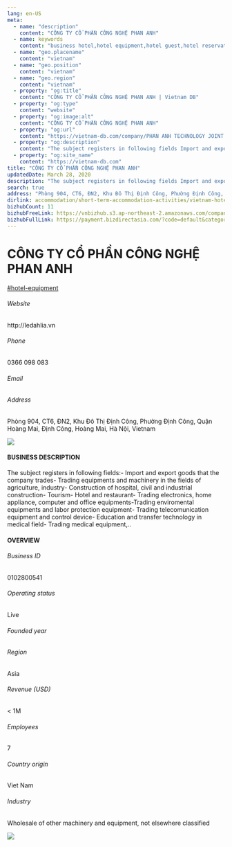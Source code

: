 ```yaml
---
lang: en-US
meta:
  - name: "description"
    content: "CÔNG TY CỔ PHẦN CÔNG NGHỆ PHAN ANH"
  - name: keywords
    content: "business hotel,hotel equipment,hotel guest,hotel reservation,hotels,leisure hotel,membership,on site,resort,resort hotels,tourism,travelers,vacation,vacation,vacation,vietnam-hotel-equipment-companies"
  - name: "geo.placename"
    content: "vietnam"
  - name: "geo.position"
    content: "vietnam"
  - name: "geo.region"
    content: "vietnam"
  - property: "og:title"
    content: "CÔNG TY CỔ PHẦN CÔNG NGHỆ PHAN ANH | Vietnam DB"
  - property: "og:type"
    content: "website"
  - property: "og:image:alt"
    content: "CÔNG TY CỔ PHẦN CÔNG NGHỆ PHAN ANH"
  - property: "og:url"
    content: "https://vietnam-db.com/company/PHAN ANH TECHNOLOGY JOINT STOCK COMPANY-2655076"
  - property: "og:description"
    content: "The subject registers in following fields Import and export goods that the company trades Trading equipments and machinery in the fields of agriculture, industry Construction of hospital, civil and industrial construction Tourism Hotel and restaurant Trading electronics, home appliance, computer and office equipmentsTrading enviromental equipments and labor protection equipment Trading telecomunication equipment and control device Education and transfer technology in medical field Trading medical equipment,.."
  - property: "og:site_name"
    content: "https://vietnam-db.com"
title: "CÔNG TY CỔ PHẦN CÔNG NGHỆ PHAN ANH"
updatedDate: March 28, 2020
description: "The subject registers in following fields Import and export goods that the company trades Trading equipments and machinery in the fields of agriculture, industry Construction of hospital, civil and industrial construction Tourism Hotel and restaurant Trading electronics, home appliance, computer and office equipmentsTrading enviromental equipments and labor protection equipment Trading telecomunication equipment and control device Education and transfer technology in medical field Trading medical equipment,.."
search: true
address: "Phòng 904, CT6, ĐN2, Khu Đô Thị Định Công, Phường Định Công, Quận Hoàng Mai, Định Công, Hoàng Mai, Hà Nội, Vietnam"
dirlink: accommodation/short-term-accommodation-activities/vietnam-hotel-equipment-companies
bizhubCount: 11
bizhubFreeLink: https://vnbizhub.s3.ap-northeast-2.amazonaws.com/companies/vietnam-hotel-equipment-companies_preview.xlsx
bizhubFullLink: https://payment.bizdirectasia.com/?code=default&category=bizhub&item=vietnam-hotel-equipment-companies&redirect=https://vietnam-db.com
---
```



<div class="bd-item">
    <div class="item-content">
        <div class="detail-title-wrap">
            <h1 class="detail-title">
                CÔNG TY CỔ PHẦN CÔNG NGHỆ PHAN ANH
            </h1>
        </div>
		<div class="detail-tagslist"><a href="/accommodation/short-term-accommodation-activities/tags/hotel-equipment" class="detail-tagitem">#hotel-equipment</a></div>
        <h6 class="bd-label">Website</h6>
        <p>http://ledahlia.vn</p>
		<h6 class="bd-label">Phone</h6>
        <p>0366 098 083</p>
        <h6 class="bd-label">Email</h6>
        <p><a class="textColorPrimary" href="#"></a></p>
        <h6 class="bd-label">Address</h6>
        <p>Phòng 904, CT6, ĐN2, Khu Đô Thị Định Công, Phường Định Công, Quận Hoàng Mai, Định Công, Hoàng Mai, Hà Nội, Vietnam</p>
    </div>
</div>

<div class="banner-wrap text-center"><a href="" class="banner-link"><img src="/assets/vndb.com/BannerAds2.jpg" class="banner-img"></a></div>

<div class="bd-item">
    <div class="item-content">
        <h4 class="textColorPrimary item-title">BUSINESS DESCRIPTION</h4>
        <p>The subject registers in following fields:- Import and export goods that the company trades- Trading equipments and machinery in the fields of agriculture, industry- Construction of hospital, civil and industrial construction- Tourism- Hotel and restaurant- Trading electronics, home appliance, computer and office equipments-Trading enviromental equipments and labor protection equipment- Trading telecomunication equipment and control device- Education and transfer technology in medical field- Trading medical equipment,..</p>
    </div>
</div>

<div class="bd-item">
    <div class="item-content">
        <h4 class="textColorPrimary item-title">OVERVIEW</h4>
        <div class="item-info">
            <h6 class="bd-label">Business ID</h6>
            <p>0102800541</p>
        </div>
        <div class="item-info">
            <h6 class="bd-label">Operating status</h6>
            <p>Live<small class="bd-status_dot live"></small></p>
        </div>
        <div class="item-info">
            <h6 class="bd-label">Founded year</h6>
            <p></p>
        </div>
        <div class="item-info">
            <h6 class="bd-label">Region</h6>
            <p>Asia</p>
        </div>
        <div class="item-info">
            <h6 class="bd-label">Revenue (USD)</h6>
            <p>&lt; 1M</p>
        </div>
        <div class="item-info">
            <h6 class="bd-label">Employees</h6>
            <p>7</p>
        </div>
        <div class="item-info">
            <h6 class="bd-label">Country origin</h6>
            <p>Viet Nam</p>
        </div>
        <div class="item-info">
            <h6 class="bd-label">Industry</h6>
            <p>Wholesale of other machinery and equipment, not elsewhere classified</p>
        </div>
    </div>
</div>

<div class="banner-wrap text-center"><a href="" class="banner-link"><img src="/assets/vndb.com/BannerAd_04_728x90.jpg" class="banner-img"></a></div>

<CustomPopup popupTitle="ENTER EMAIL TO DOWNLOAD" popupSubTitle="The companies data will be sent to your inbox. Please enter your email." :free="this.$frontmatter.bizhubFreeLink" :paid="this.$frontmatter.bizhubFullLink" :count="this.$frontmatter.bizhubCount"/>

